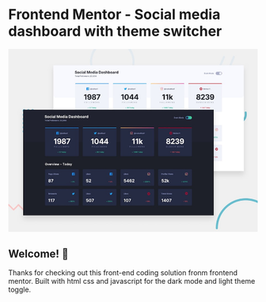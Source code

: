 # Frontend Mentor - Social media dashboard with theme switcher

![Design preview for the Social media dashboard with theme switcher coding challenge](./design/desktop-preview.jpg)

## Welcome! 👋

Thanks for checking out this front-end coding solution fronm frontend mentor.
Built with html css and javascript for the dark mode and light theme toggle.

